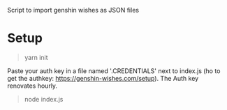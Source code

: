Script to import genshin wishes as JSON files

# Setup

> yarn init

Paste your auth key in a file named '.CREDENTIALS' next to index.js (ho to get the authkey: https://genshin-wishes.com/setup). The Auth key renovates hourly.

> node index.js
